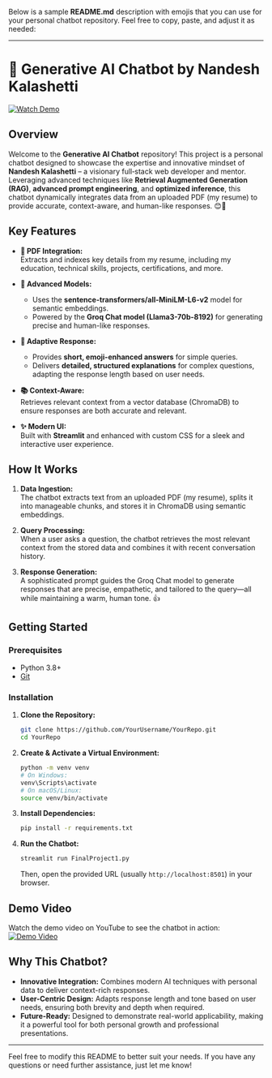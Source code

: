 Below is a sample **README.md** description with emojis that you can use for your personal chatbot repository. Feel free to copy, paste, and adjust it as needed:

---

# 🤖 Generative AI Chatbot by Nandesh Kalashetti

[![Watch Demo](https://img.youtube.com/vi/YOUR_VIDEO_ID/0.jpg)](YOUR_YOUTUBE_LINK)

## Overview

Welcome to the **Generative AI Chatbot** repository! This project is a personal chatbot designed to showcase the expertise and innovative mindset of **Nandesh Kalashetti** – a visionary full‑stack web developer and mentor. Leveraging advanced techniques like **Retrieval Augmented Generation (RAG)**, **advanced prompt engineering**, and **optimized inference**, this chatbot dynamically integrates data from an uploaded PDF (my resume) to provide accurate, context-aware, and human-like responses. 😊🚀

## Key Features

- **📄 PDF Integration:**  
  Extracts and indexes key details from my resume, including my education, technical skills, projects, certifications, and more.

- **🧠 Advanced Models:**  
  - Uses the **sentence-transformers/all-MiniLM-L6-v2** model for semantic embeddings.  
  - Powered by the **Groq Chat model (Llama3-70b-8192)** for generating precise and human-like responses.

- **💬 Adaptive Response:**  
  - Provides **short, emoji-enhanced answers** for simple queries.  
  - Delivers **detailed, structured explanations** for complex questions, adapting the response length based on user needs.

- **📚 Context-Aware:**  
  Retrieves relevant context from a vector database (ChromaDB) to ensure responses are both accurate and relevant.

- **✨ Modern UI:**  
  Built with **Streamlit** and enhanced with custom CSS for a sleek and interactive user experience.

## How It Works

1. **Data Ingestion:**  
   The chatbot extracts text from an uploaded PDF (my resume), splits it into manageable chunks, and stores it in ChromaDB using semantic embeddings.

2. **Query Processing:**  
   When a user asks a question, the chatbot retrieves the most relevant context from the stored data and combines it with recent conversation history.

3. **Response Generation:**  
   A sophisticated prompt guides the Groq Chat model to generate responses that are precise, empathetic, and tailored to the query—all while maintaining a warm, human tone. 👍

## Getting Started

### Prerequisites
- Python 3.8+
- [Git](https://git-scm.com/)

### Installation

1. **Clone the Repository:**
   ```bash
   git clone https://github.com/YourUsername/YourRepo.git
   cd YourRepo
   ```

2. **Create & Activate a Virtual Environment:**
   ```bash
   python -m venv venv
   # On Windows:
   venv\Scripts\activate
   # On macOS/Linux:
   source venv/bin/activate
   ```

3. **Install Dependencies:**
   ```bash
   pip install -r requirements.txt
   ```

4. **Run the Chatbot:**
   ```bash
   streamlit run FinalProject1.py
   ```
   Then, open the provided URL (usually `http://localhost:8501`) in your browser.

## Demo Video

Watch the demo video on YouTube to see the chatbot in action:  
[![Demo Video](https://img.youtube.com/vi/YOUR_VIDEO_ID/0.jpg)](YOUR_YOUTUBE_LINK)

## Why This Chatbot?

- **Innovative Integration:** Combines modern AI techniques with personal data to deliver context-rich responses.  
- **User-Centric Design:** Adapts response length and tone based on user needs, ensuring both brevity and depth when required.  
- **Future-Ready:** Designed to demonstrate real-world applicability, making it a powerful tool for both personal growth and professional presentations.

---

Feel free to modify this README to better suit your needs. If you have any questions or need further assistance, just let me know!
